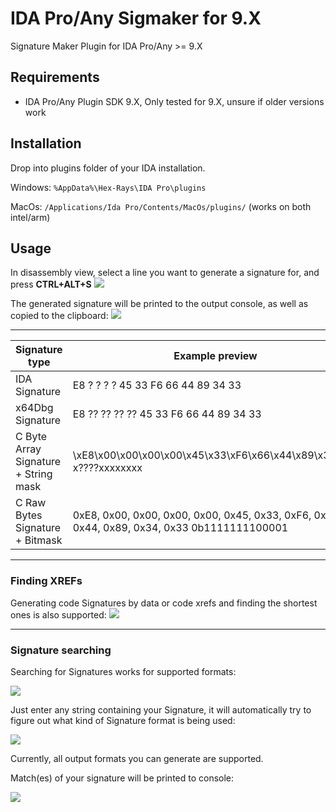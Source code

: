 # IDA Pro/Any Sigmaker for 9.X
Signature Maker Plugin for IDA Pro/Any >= 9.X

## Requirements
- IDA Pro/Any Plugin SDK 9.X, Only tested for 9.X, unsure if older versions work

## Installation
Drop into plugins folder of your IDA installation.

Windows: `%AppData%\Hex-Rays\IDA Pro\plugins`

MacOs: `/Applications/Ida Pro/Contents/MacOs/plugins/` (works on both intel/arm)


## Usage
In disassembly view, select a line you want to generate a signature for, and press 
**CTRL+ALT+S**
![](https://i.imgur.com/KeeUaTG.png)

The generated signature will be printed to the output console, as well as copied to the clipboard:
![](https://i.imgur.com/5xU091M.png)

___

| Signature type | Example preview |
| --- | ----------- |
| IDA Signature | E8 ? ? ? ? 45 33 F6 66 44 89 34 33 |
| x64Dbg Signature | E8 ?? ?? ?? ?? 45 33 F6 66 44 89 34 33 |
| C Byte Array Signature + String mask | \xE8\x00\x00\x00\x00\x45\x33\xF6\x66\x44\x89\x34\x33 x????xxxxxxxx |
| C Raw Bytes Signature + Bitmask | 0xE8, 0x00, 0x00, 0x00, 0x00, 0x45, 0x33, 0xF6, 0x66, 0x44, 0x89, 0x34, 0x33  0b1111111100001 |

___
### Finding XREFs
Generating code Signatures by data or code xrefs and finding the shortest ones is also supported:
![](https://i.imgur.com/P0VRIFQ.png)

___
### Signature searching
Searching for Signatures works for supported formats:

![](https://i.imgur.com/lD4Zfwb.png)

Just enter any string containing your Signature, it will automatically try to figure out what kind of Signature format is being used:

![](https://i.imgur.com/oWMs7LN.png)

Currently, all output formats you can generate are supported.

Match(es) of your signature will be printed to console:

![](https://i.imgur.com/Pe4REkX.png)
